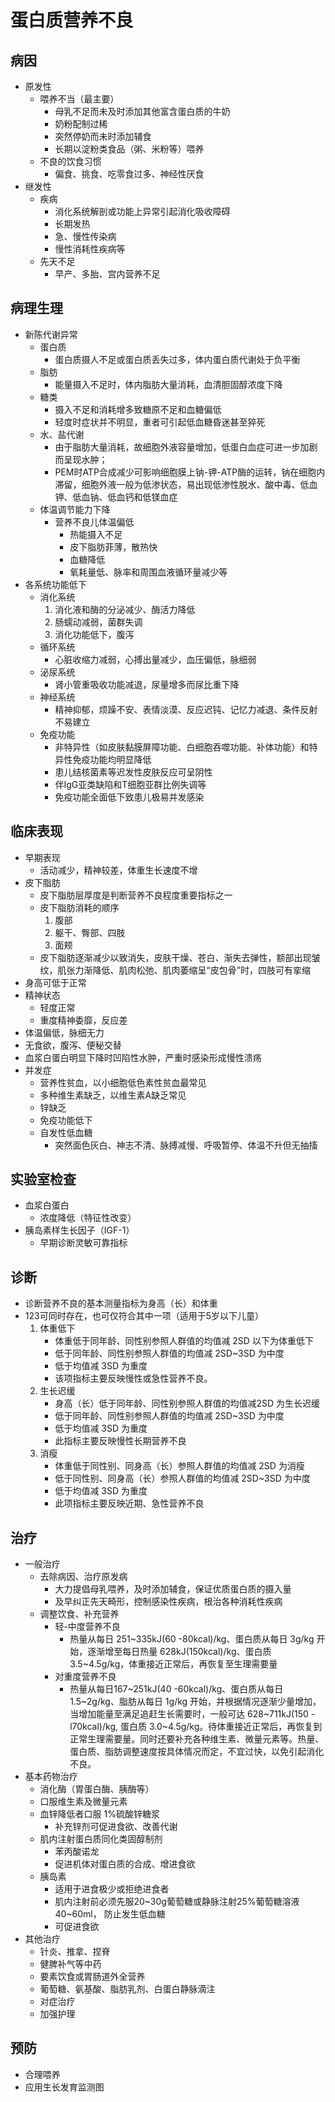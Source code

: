 # 蛋白质营养不良

## 病因
- 原发性
  - 喂养不当（最主要）
    - 母乳不足而未及时添加其他富含蛋白质的牛奶
    - 奶粉配制过稀
    - 突然停奶而未时添加辅食
    - 长期以淀粉类食品（粥、米粉等）喂养
  - 不良的饮食习惯
    - 偏食、挑食、吃零食过多、神经性厌食
- 继发性
  - 疾病
    - 消化系统解剖或功能上异常引起消化吸收障碍
    - 长期发热
    - 急、慢性传染病
    - 慢性消耗性疾病等
  - 先天不足
    - 早产、多胎、宫内营养不足

## 病理生理
- 新陈代谢异常
  - 蛋白质
    - 蛋白质摄人不足或蛋白质丢失过多，体内蛋白质代谢处于负平衡
  - 脂肪
    - 能量摄入不足时，体内脂肪大量消耗，血清胆固醇浓度下降
  - 糖类
    - 摄入不足和消耗增多致糖原不足和血糖偏低
    - 轻度时症状并不明显，重者可引起低血糖昏迷甚至猝死
  - 水、盐代谢
    - 由于脂肪大量消耗，故细胞外液容量增加，低蛋白血症可进一步加剧而呈现水肿；
    - PEM时ATP合成减少可影响细胞膜上钠-钾-ATP酶的运转，钠在细胞内滞留，细胞外液一般为低渗状态，易出现低渗性脱水、酸中毒、低血钾、低血钠、低血钙和低镁血症
  - 体温调节能力下降
    - 营养不良儿体温偏低
      - 热能摄入不足
      - 皮下脂肪菲薄，散热快
      - 血糖降低
      - 氧耗量低、脉率和周围血液循环量减少等
- 各系统功能低下
  - 消化系统
    1. 消化液和酶的分泌减少、酶活力降低
    2. 肠蠕动减弱，菌群失调
    3. 消化功能低下，腹泻
  - 循环系统
    - 心脏收缩力减弱，心搏出量减少，血压偏低，脉细弱
  - 泌尿系统
    - 肾小管重吸收功能减退，尿量增多而尿比重下降
  - 神经系统
    - 精神抑郁，烦躁不安、表情淡漠、反应迟钝、记忆力减退、条件反射不易建立
  - 免疫功能
    - 非特异性（如皮肤黏膜屏障功能、白细胞吞噬功能、补体功能）和特异性免疫功能均明显降低
    - 患儿结核菌素等迟发性皮肤反应可呈阴性
    - 伴IgG亚类缺陷和T细胞亚群比例失调等
    - 免疫功能全面低下致患儿极易并发感染

## 临床表现
- 早期表现
  - 活动减少，精神较差，体重生长速度不增
- 皮下脂肪 
  - 皮下脂肪层厚度是判断营养不良程度重要指标之一
  - 皮下脂肪消耗的顺序
    1. 腹部
    2. 躯干、臀部、四肢
    3. 面颊
  - 皮下脂肪逐渐减少以致消失，皮肤干燥、苍白、渐失去弹性，额部出现皱纹，肌张力渐降低、肌肉松弛、肌肉萎缩呈“皮包骨”时，四肢可有挛缩
- 身高可低于正常
- 精神状态
  - 轻度正常
  - 重度精神委靡，反应差
- 体温偏低，脉细无力
- 无食欲，腹泻、便秘交替
- 血浆白蛋白明显下降时凹陷性水肿，严重时感染形成慢性溃疡
- 并发症
  - 营养性贫血，以小细胞低色素性贫血最常见
  - 多种维生素缺乏，以维生素A缺乏常见
  - 锌缺乏
  - 免疫功能低下
  - 自发性低血糖
    - 突然面色灰白、神志不清、脉搏减慢、呼吸暂停、体温不升但无抽搐

## 实验室检查
- 血浆白蛋白
  - 浓度降低（特征性改变）
- 胰岛素样生长因子（IGF-1）
  - 早期诊断灵敏可靠指标

## 诊断
- 诊断营养不良的基本测量指标为身高（长）和体重
- 123可同时存在，也可仅符合其中一项（适用于5岁以下儿童）
  1. 体重低下
     - 体重低于同年龄、同性别参照人群值的均值减 2SD 以下为体重低下
     - 低于同年龄、同性别参照人群值的均值减 2SD~3SD 为中度
     - 低于均值减 3SD 为重度
     - 该项指标主要反映慢性或急性营养不良。
  2. 生长迟缓
     - 身高（长）低于同年龄、同性别参照人群值的均值减2SD 为生长迟缓
     - 低于同年龄、同性别参照人群值的均值减 2SD~3SD 为中度
     - 低于均值减 3SD 为重度
     - 此指标主要反映慢性长期营养不良
  3. 消瘦
     - 体重低于同性别、同身高（长）参照人群值的均值减 2SD 为消瘦
     - 低于同性别、同身高（长）参照人群值的均值减 2SD~3SD 为中度
     - 低于均值减 3SD 为重度
     - 此项指标主要反映近期、急性营养不良
## 治疗
- 一般治疗
  - 去除病因、治疗原发病
    - 大力提倡母乳喂养，及时添加辅食，保证优质蛋白质的摄入量
    - 及早纠正先天畸形，控制感染性疾病，根治各种消耗性疾病
  - 调整饮食、补充营养
    - 轻-中度营养不良
      - 热量从每日 251~335kJ(60 -80kcal)/kg、蛋白质从每日 3g/kg 开始，逐渐增至每日热量 628kJ(150kcal)/kg、蛋白质3.5~4.5g/kg，体重接近正常后，再恢复至生理需要量
    - 对重度营养不良
      - 热量从每日167~251kJ(40 -60kcal)/kg、蛋白质从每日1.5~2g/kg、脂肪从每日 1g/kg 开始，并根据情况逐渐少量增加，当增加能量至满足追赶生长需要时，一般可达 628~711kJ(150 -l70kcal)/kg, 蛋白质 3.0~4.5g/kg。待体重接近正常后，再恢复到正常生理需要量。同时还要补充各种维生素、微量元素等。热量、蛋白质、脂肪调整速度按具体情况而定，不宜过快，以免引起消化不良。
- 基本药物治疗
  - 消化酶（胃蛋白酶、胰酶等）
  - 口服维生素及微量元素
  - 血锌降低者口服 1%硫酸锌糖浆
    - 补充锌剂可促进食欲、改善代谢
  - 肌内注射蛋白质同化类固醇制剂
    - 苯丙酸诺龙
    - 促进机体对蛋白质的合成、增进食欲
  - 胰岛素
    - 适用于进食极少或拒绝进食者
    - 肌内注射前必须先服20~30g葡萄糖或静脉注射25%葡萄糖溶液40~60ml， 防止发生低血糖
    - 可促进食欲
- 其他治疗
  - 针炎、推拿、捏脊
  - 健脾补气等中药
  - 要素饮食或胃肠道外全营养
  - 葡萄糖、氨基酸、脂肪乳剂、白蛋白静脉滴注
  - 对症治疗
  - 加强护理

## 预防
- 合理喂养
- 应用生长发育监测图